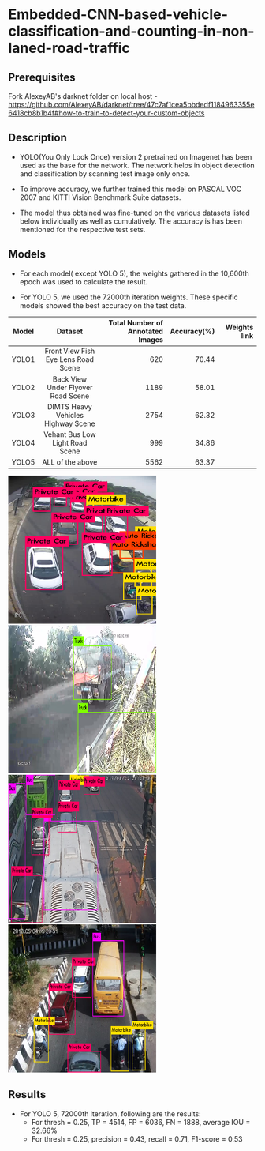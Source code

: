 # Embedded-CNN-based-vehicle-classification-and-counting-in-non-laned-road-traffic

## Prerequisites

Fork AlexeyAB's darknet folder on local host - https://github.com/AlexeyAB/darknet/tree/47c7af1cea5bbdedf1184963355e6418cb8b1b4f#how-to-train-to-detect-your-custom-objects

## Description
* YOLO(You Only Look Once) version 2 pretrained on Imagenet has been used as the base for the network. The network helps in object detection and classification by scanning test image only once. 

* To improve accuracy, we further trained this model on PASCAL VOC 2007 and KITTI Vision Benchmark Suite datasets. 

* The model thus obtained was fine-tuned on the various datasets listed below individually as well as cumulatively. The accuracy is has been mentioned for the respective test sets.

## Models

* For each model( except YOLO 5), the weights gathered in the 10,600th epoch was used to calculate the result. 

* For YOLO 5, we used the 72000th iteration weights. These specific models showed the best accuracy on the test data.

| Model        |Dataset           | Total Number of Annotated Images  | Accuracy(%) |Weights link  |
| ------------- |:-------------:| -----:| -----:| -----:|
| YOLO1      | Front View Fish Eye Lens Road Scene | 620 | 70.44 |  |
|YOLO2     | Back View Under Flyover Road Scene     |   1189|  58.01|    |
| YOLO3 | DIMTS Heavy Vehicles Highway Scene   |  2754 |   62.32 |    |
| YOLO4 |Vehant Bus Low Light Road Scene |    999 |    34.86 |    |
| YOLO5 | ALL of the above    |    5562 |    63.37 |   |

<img src="https://github.com/mansikhemka/Embedded-CNN-based-vehicle-classification-and-counting-in-non-laned-road-traffic/blob/master/t10.png" width="300" height="300">

<img src="https://github.com/mansikhemka/Embedded-CNN-based-vehicle-classification-and-counting-in-non-laned-road-traffic/blob/master/t11.png" width="300" height="300">

<img src="https://github.com/mansikhemka/Embedded-CNN-based-vehicle-classification-and-counting-in-non-laned-road-traffic/blob/master/t12.png" width="300" height="300">

<img src="https://github.com/mansikhemka/Embedded-CNN-based-vehicle-classification-and-counting-in-non-laned-road-traffic/blob/master/t7.png" width="300" height="300">


## Results

* For YOLO 5, 72000th iteration, following are the results:
  * For thresh = 0.25, TP = 4514, FP = 6036, FN = 1888, average IOU = 32.66%
  * For thresh = 0.25, precision = 0.43, recall = 0.71, F1-score = 0.53
